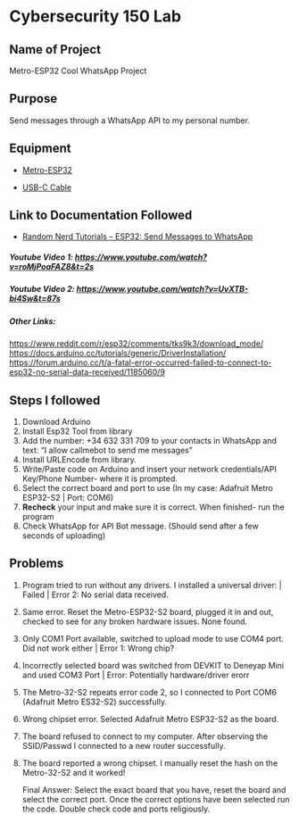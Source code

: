 # Cybersecurity 150 Lab

## Name of Project
Metro-ESP32 Cool WhatsApp Project

## Purpose
Send messages through a WhatsApp API to my personal number.

## Equipment
* [Metro-ESP32]()

* [USB-C Cable]()

## Link to Documentation Followed
- [Random Nerd Tutorials – ESP32: Send Messages to WhatsApp](https://randomnerdtutorials.com/esp32-send-messages-whatsapp/)

##### Youtube Video 1: https://www.youtube.com/watch?v=roMjPoaFAZ8&t=2s

##### Youtube Video 2: https://www.youtube.com/watch?v=UvXTB-bi4Sw&t=87s

##### Other Links: 
https://www.reddit.com/r/esp32/comments/tks9k3/download_mode/
https://docs.arduino.cc/tutorials/generic/DriverInstallation/
https://forum.arduino.cc/t/a-fatal-error-occurred-failed-to-connect-to-esp32-no-serial-data-received/1185060/9

## Steps I followed
1.	Download Arduino
2.	Install Esp32 Tool from library
3.	Add the number: +34 632 331 709 to your contacts in WhatsApp and text: “I allow callmebot to send me messages”
4.	Install URLEncode from library.
5.	Write/Paste code on Arduino and insert your network credentials/API Key/Phone Number- where it is prompted.
6.	Select the correct board and port to use (In my case: Adafruit Metro ESP32-S2 | Port: COM6)
7.	**Recheck** your input and make sure it is correct. When finished- run the program
8.	Check WhatsApp for API Bot message. (Should send after a few seconds of uploading)

## Problems
1. Program tried to run without any drivers. I installed a universal driver: | Failed | Error 2: No serial data received. 
2. Same error. Reset the Metro-ESP32-S2 board, plugged it in and out, checked to see for any broken hardware issues. None found.
3. Only COM1 Port available, switched to upload mode to use COM4 port. Did not work either | Error 1: Wrong chip?
4. Incorrectly selected board was switched from DEVKIT to Deneyap Mini and used COM3 Port | Error: Potentially hardware/driver erorr
6. The Metro-32-S2 repeats error code 2, so I connected to Port COM6 (Adafruit Metro ES32-S2) successfully.
7. Wrong chipset error. Selected Adafruit Metro ESP32-S2 as the board.
8. The board refused to connect to my computer. After observing the SSID/Passwd I connected to a new router successfully.
9. The board reported a wrong chipset. I manually reset the hash on the Metro-32-S2 and it worked!
    
    Final Answer: Select the exact board that you have, reset the board and select the correct port. Once the correct options have been selected run the code. Double check code and ports religiously.
